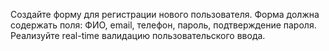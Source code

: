 Создайте форму для регистрации нового пользователя. Форма должна содержать поля: 
ФИО, email, телефон, пароль, подтверждение пароля. Реализуйте real-time валидацию пользовательского ввода. 